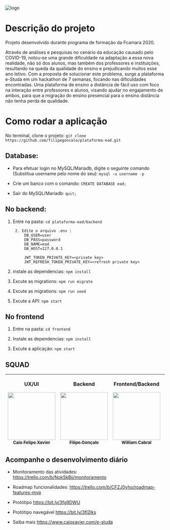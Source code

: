 ![logo](https://user-images.githubusercontent.com/54011223/86034287-ae9d2a00-ba10-11ea-84da-81a451bba05a.png)


# Descrição do projeto

Projeto desenvolvido durante programa de formação da Fcamara 2020.

Através de análises e pesquisas no cenário da educação causado pelo COVID-19, notou-se uma grande dificuldade na adaptação a essa nova realidade, não só dos alunos, mas também dos professores e instituições,  resultando na queda da qualidade do ensino e prejudicando muitos esse ano letivo. Com a proposta de solucionar este problema, surge a plataforma e-Studa em um hackathon  de 7 semanas, focando nas dificuldades encontradas. Uma plataforma de ensino a distância de fácil uso com foco na interação entre professores e alunos, visando ajudar no engajamento de ambos, para que a migração do ensino presencial para o ensino distância  não tenha perda de qualidade.


# Como rodar a aplicação

No terminal, clone o projeto: `git clone https://github.com/filipegoncalo/plataforma-ead.git`

## Database:
* Para efetuar login no MySQL/Mariadb, digite o seguinte comando (Substitua username pelo nome do seu): `mysql -u username -p`

* Crie um banco com o comando: `CREATE DATABASE ead;`

* Sair do MySQL/Mariadb: `quit;`


## No backend:
1. Entre na pasta: `cd plataforma-ead/backend`

        2. Edite o arquivo .env :
            DB_USER=user
            DB_PASS=password
            DB_NAME=ead
            DB_HOST=127.0.0.1

            JWT_TOKEN_PRIVATE_KEY=<private key>
            JWT_REFRESH_TOKEN_PRIVATE_KEY=<refresh private key>



3. instale as dependencias: `npm install`

4. Excute as migrations: `npm run migrate`

5. Excute as migrations: `npm run seed`

6. Excute a API: `npm start`

## No frontend

1. Entre na pasta: `cd frontend`

2. Instale as dependencias: `npm install`

3. Excute a aplicação: `npm start`

## SQUAD
| <p>UX/UI</p>[<img src="https://static-exp1.licdn.com/sc/h/djzv59yelk5urv2ujlazfyvrk" width="150"><br><sub>Caio Felipe Xavier</sub>](https://www.linkedin.com/in/caio-xavier/) | <p>Backend</p>[<img src="https://avatars2.githubusercontent.com/u/54011223?s=400&u=ba51b628bac944b565c588671be15e974b330f59&v=4" width="150"><br><sub>Filipe Gonçalo</sub>](https://github.com/filipegoncalo) | <p>Frontend/Backend</p>[<img src="https://avatars3.githubusercontent.com/u/42469800?s=400&v=4" width="150"><br><sub>William Cabral</sub>](https://github.com/William8Cabral) | <p>Frontend</p>[<img src="https://avatars3.githubusercontent.com/u/31941580?s=400&u=c9c2f62c62dcf5c5db67d92fd31184533f2bceb2&v=4" width="150"><br><sub>Laurent Herman</sub>](https://github.com/LaurentHP) | <p>Frontend</p>[<img src="https://avatars2.githubusercontent.com/u/65873619?s=400&v=4" width="150"><br><sub>Pedro Henrique Brito</sub>](https://github.com/PedroHenriqueBrito) | 
| :---: |  :---: |  :---: |  :---: |  :---: |


## Acompanhe o desenvolvimento diário

- Monitoramento das atividades:
https://trello.com/b/NokSkBjj/monitoramento

- Roadmap funcionalidades:
https://trello.com/b/CFZJ0yho/roadmap-features-mvp

- Protótipo
https://bit.ly/3fg9DWU

- Protótipo navegável
https://bit.ly/3fl2lks

- Saiba mais
https://www.caioxavier.com/e-studa